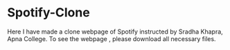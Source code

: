 # Spotify-Clone
Here I have made a clone webpage of Spotify instructed by Sradha Khapra, Apna College.
To see the webpage , please download all necessary files.
